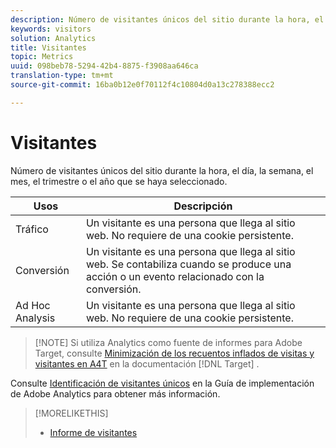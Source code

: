 ```yaml
---
description: Número de visitantes únicos del sitio durante la hora, el día, la semana, el mes, el trimestre o el año que se haya seleccionado.
keywords: visitors
solution: Analytics
title: Visitantes
topic: Metrics
uuid: 098beb78-5294-42b4-8875-f3908aa646ca
translation-type: tm+mt
source-git-commit: 16ba0b12e0f70112f4c10804d0a13c278388ecc2

---
```



# Visitantes

Número de visitantes únicos del sitio durante la hora, el día, la semana, el mes, el trimestre o el año que se haya seleccionado.

| Usos | Descripción |
|---|---|
| Tráfico | Un visitante es una persona que llega al sitio web. No requiere de una cookie persistente. |
| Conversión | Un visitante es una persona que llega al sitio web. Se contabiliza cuando se produce una acción o un evento relacionado con la conversión. |
| Ad Hoc Analysis | Un visitante es una persona que llega al sitio web. No requiere de una cookie persistente. |

> [!NOTE] Si utiliza Analytics como fuente de informes para Adobe Target, consulte [Minimización de los recuentos inflados de visitas y visitantes en A4T](https://marketing.adobe.com/resources/help/en_US/target/a4t/minimizing-inflated-visit-and-visitor-counts-a4t.html) en la documentación [!DNL Target] .

Consulte [Identificación de visitantes únicos](https://marketing.adobe.com/resources/help/en_US/sc/implement/visid_overview.html) en la Guía de implementación de Adobe Analytics para obtener más información.

>[!MORELIKETHIS]
>
>* [Informe de visitantes](/help/components/c-variables/dimensionslist/reports-visitors.md)

